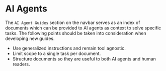 # AI Agents

The `AI Agent Guides` section on the navbar serves as an index of documents which can be provided to AI agents as context to solve specific tasks.
The following points should be taken into consideration when developing new guides.

- Use generalized instructions and remain tool agnostic.
- Limit scope to a single task per document.
- Structure documents so they are useful to both AI agents and human readers.

